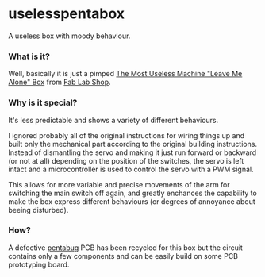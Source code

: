 uselesspentabox
===============
A useless box with moody behaviour.

### What is it?
Well, basically it is just a pimped [The Most Useless Machine "Leave Me Alone" Box](http://www.fablabshop.de/anleitunguseless) from [Fab Lab Shop](http://www.fablabshop.de).

### Why is it special?
It's less predictable and shows a variety of different behaviours.

I ignored probably all  of the original instructions for wiring things up and built only the mechanical part according to the original building instructions. Instead of dismantling the servo and making it just run forward or backward (or not at all) depending on the position of the switches, the servo is left intact and a microcontroller is used to control the servo with a PWM signal.

This allows for more variable and precise movements of the arm for switching the main switch off again, and greatly enchances the capability to make the box express different behaviours (or degrees of annoyance about beeing disturbed).

### How?
A defective [pentabug](https://github.com/c3d2/pentabug) PCB has been recycled for this box but the circuit contains only a few components and can be easily build on some PCB prototyping board.




